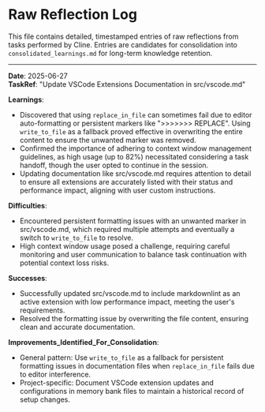 # Raw Reflection Log

This file contains detailed, timestamped entries of raw reflections from tasks performed by Cline. Entries are
candidates for consolidation into `consolidated_learnings.md` for long-term knowledge retention.

---

**Date**: 2025-06-27  
**TaskRef**: "Update VSCode Extensions Documentation in src/vscode.md"

**Learnings**:

- Discovered that using `replace_in_file` can sometimes fail due to editor auto-formatting or persistent markers like
  ">>>>>>> REPLACE". Using `write_to_file` as a fallback proved effective in overwriting the entire content to ensure
  the unwanted marker was removed.
- Confirmed the importance of adhering to context window management guidelines, as high usage (up to 82%) necessitated
  considering a task handoff, though the user opted to continue in the session.
- Updating documentation like src/vscode.md requires attention to detail to ensure all extensions are accurately listed
  with their status and performance impact, aligning with user custom instructions.

**Difficulties**:

- Encountered persistent formatting issues with an unwanted marker in src/vscode.md, which required multiple attempts
  and eventually a switch to `write_to_file` to resolve.
- High context window usage posed a challenge, requiring careful monitoring and user communication to balance task
  continuation with potential context loss risks.

**Successes**:

- Successfully updated src/vscode.md to include markdownlint as an active extension with low performance impact, meeting
  the user's requirements.
- Resolved the formatting issue by overwriting the file content, ensuring clean and accurate documentation.

**Improvements_Identified_For_Consolidation**:

- General pattern: Use `write_to_file` as a fallback for persistent formatting issues in documentation files when
  `replace_in_file` fails due to editor interference.
- Project-specific: Document VSCode extension updates and configurations in memory bank files to maintain a historical
  record of setup changes.
